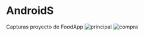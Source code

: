 # AndroidS
Capturas proyecto de FoodApp
![principal](https://github.com/JaquelineCastSx/AndroidS/assets/102548166/131d43aa-62de-4c8b-a6ea-b94935b12718)
![compra](https://github.com/JaquelineCastSx/AndroidS/assets/102548166/5109254d-8b14-4065-80d1-20dd0b84997e)
